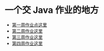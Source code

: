 # 一个交 Java 作业的地方

* [第一周作业点这里](./week%201/几种%20Java%20Web%20容器性能测试报告.md)
* [第二周作业这里](./week%202/认识%20java%20虚拟机.md)
* [第三周作业这里](./week%203/result/result.md)
* [第四周作业这里](./week%204/readme.md)